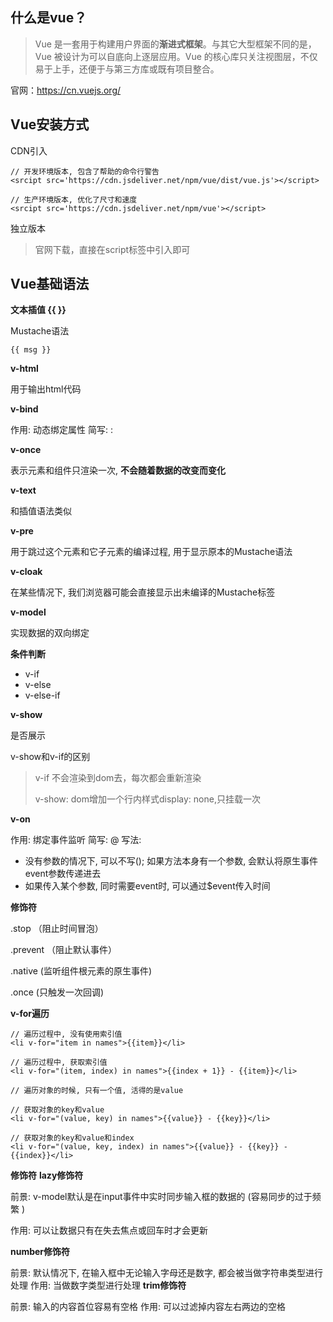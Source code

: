 ## 什么是vue？

> Vue 是一套用于构建用户界面的**渐进式框架**。与其它大型框架不同的是，Vue 被设计为可以自底向上逐层应用。Vue 的核心库只关注视图层，不仅易于上手，还便于与第三方库或既有项目整合。

官网：https://cn.vuejs.org/

## Vue安装方式

CDN引入

```
// 开发环境版本, 包含了帮助的命令行警告
<srcipt src='https://cdn.jsdeliver.net/npm/vue/dist/vue.js'></script>

// 生产环境版本, 优化了尺寸和速度
<srcipt src='https://cdn.jsdeliver.net/npm/vue'></script>

```

独立版本

> 官网下载，直接在script标签中引入即可

## Vue基础语法

**文本插值 {{ }}**

Mustache语法

```
{{ msg }}
```

**v-html**

用于输出html代码

**v-bind**

作用: 动态绑定属性
简写: :

**v-once**

表示元素和组件只渲染一次, **不会随着数据的改变而变化**

**v-text**

和插值语法类似

**v-pre**

用于跳过这个元素和它子元素的编译过程, 用于显示原本的Mustache语法

**v-cloak**

在某些情况下, 我们浏览器可能会直接显示出未编译的Mustache标签

**v-model**

实现数据的双向绑定

**条件判断**

- v-if
- v-else
- v-else-if

**v-show**

是否展示

v-show和v-if的区别

> v-if 不会渲染到dom去，每次都会重新渲染
>
> v-show: dom增加一个行内样式display: none,只挂载一次

**v-on**

作用: 绑定事件监听
简写: @
写法:

- 没有参数的情况下, 可以不写(); 如果方法本身有一个参数, 会默认将原生事件event参数传递进去
- 如果传入某个参数, 同时需要event时, 可以通过$event传入时间

**修饰符**

.stop （阻止时间冒泡）

.prevent （阻止默认事件）

.native (监听组件根元素的原生事件)

.once (只触发一次回调)

**v-for遍历**

```
// 遍历过程中, 没有使用索引值
<li v-for="item in names">{{item}}</li>

// 遍历过程中, 获取索引值
<li v-for="(item, index) in names">{{index + 1}} - {{item}}</li>

// 遍历对象的时候, 只有一个值, 活得的是value

// 获取对象的key和value 
<li v-for="(value, key) in names">{{value}} - {{key}}</li>

// 获取对象的key和value和index 
<li v-for="(value, key, index) in names">{{value}} - {{key}} - {{index}}</li>

```

**修饰符**
**lazy修饰符**

前景: v-model默认是在input事件中实时同步输入框的数据的 (容易同步的过于频繁 )

作用: 可以让数据只有在失去焦点或回车时才会更新

**number修饰符**

前景: 默认情况下, 在输入框中无论输入字母还是数字, 都会被当做字符串类型进行处理
作用: 当做数字类型进行处理
**trim修饰符**

前景: 输入的内容首位容易有空格
作用: 可以过滤掉内容左右两边的空格
